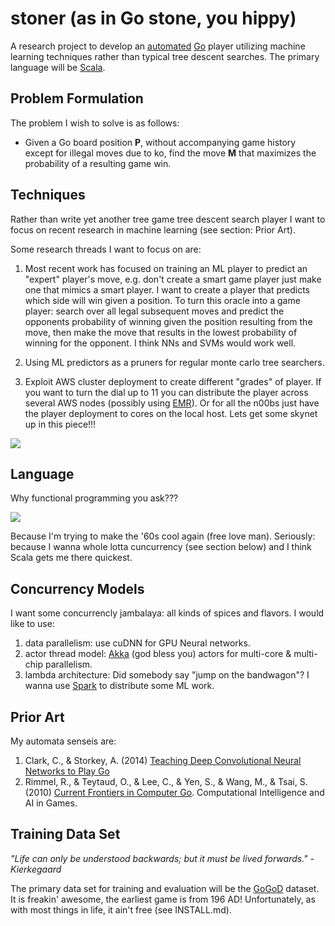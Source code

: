 stoner (as in Go stone, you hippy)
==================================
A research project to develop an [automated](http://en.wikipedia.org/wiki/Artificial_intelligence) [Go](http://en.wikipedia.org/wiki/Go_(game)) player utilizing machine learning techniques rather than typical tree descent searches.  The primary language will be [Scala](http://www.scala-lang.org).

Problem Formulation
-------------------
The problem I wish to solve is as follows:

* Given a Go board position **P**, without accompanying game history except for illegal moves due to ko, find the move **M** that maximizes the probability of a resulting game win.

Techniques
----------
Rather than write yet another tree game tree descent search player I want to focus on recent research in machine learning (see section: Prior Art).  

Some research threads I want to focus on are:

1. Most recent work has focused on training an ML player to predict an "expert" player's move, e.g. don't create a smart game player just make one that mimics a smart player.  I want to create a player that predicts which side will win given a position.  To turn this oracle into a game player: search over all legal subsequent moves and predict the opponents probability of winning given the position resulting from the move, then make the move that results in the lowest probability of winning for the opponent.  I think NNs and SVMs would work well.

2. Using ML predictors as a pruners for regular monte carlo tree searchers.

3. Exploit AWS cluster deployment to create different "grades" of player.  If you want to turn the dial up to 11 you can distribute the player across several AWS nodes (possibly using [EMR](http://aws.amazon.com/elasticmapreduce/)).  Or for all the n00bs just have the player deployment to cores on the local host.  Lets get some skynet up in this piece!!!


![](http://cdn.screenrant.com/wp-content/uploads/terminator-5-release-date-new-trilogy.jpg)


Language
--------
Why functional programming you ask??? 

![](http://imgs.xkcd.com/comics/functional.png)

Because I'm trying to make the '60s cool again (free love man).  Seriously: because I wanna whole lotta cuncurrency (see section below) and I think Scala gets me there quickest.

Concurrency Models
------------------
I want some concurrencly  jambalaya: all kinds of spices and flavors.  I would like to use:

1. data parallelism: use cuDNN for GPU Neural networks.
2. actor thread model: [Akka](http://akka.io) (god bless you) actors for multi-core & multi-chip parallelism.
3. lambda architecture: Did somebody say "jump on the bandwagon"?  I wanna use [Spark](https://spark.apache.org) to distribute some ML work.

Prior Art
---------
My automata senseis are:

1. Clark, C., & Storkey, A. (2014) [Teaching Deep Convolutional Neural Networks to Play Go](http://arxiv.org/abs/1412.3409)
2. Rimmel, R., & Teytaud, O., & Lee, C., & Yen, S., & Wang, M., & Tsai, S. (2010) [Current Frontiers in Computer Go](https://hal.inria.fr/inria-00544622/PDF/ct.pdf). Computational Intelligence and AI in Games.

Training Data Set
-----------------
*"Life can only be understood backwards; but it must be lived forwards." - Kierkegaard*

The primary data set for training and evaluation will be the [GoGoD](http://gogodonline.co.uk/) dataset.  It is freakin' awesome, the earliest game is from 196 AD!  Unfortunately, as with most things in life, it ain't free (see INSTALL.md).
